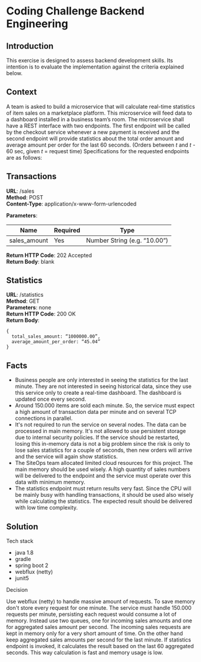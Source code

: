 Coding Challenge Backend Engineering
======
  

Introduction
------------

This exercise is designed to assess backend development skills.
Its intention is to evaluate the implementation against the criteria explained below.

Context
------------

A team is asked to build a microservice that will calculate
real-time statistics of item sales on a marketplace platform. This microservice will feed data
to a dashboard installed in a business team’s room.
The microservice shall have a REST interface with two endpoints. The first endpoint will be
called by the checkout service whenever a new payment is received and the second
endpoint will provide statistics about the total order amount and average amount per order
for the last 60 seconds. (Orders between _t_ and _t_ - 60 sec, given _t_ = request time)
Specifications for the requested endpoints are as follows:

Transactions
------------

**URL**:​ /sales  
**Method**: ​POST  
**Content-Type**:​ application/x-www-form-urlencoded  

**Parameters**:

|Name|Required|Type|
|----|--------|----|
|sales_amount|Yes|Number String (e.g. “10.00”)|

**Return HTTP Code**:​ 202 Accepted  
**Return Body**: ​blank

Statistics
----------

**URL**:​ /statistics  
**Method**: ​GET  
**Parameters**: ​none  
**Return HTTP Code**:​ 200 OK  
**Return Body**:
  
```
{  
  total_sales_amount: “1000000.00”,  
  average_amount_per_order: “45.04”  
}
```
    
Facts
-----

* Business people are only interested in seeing the statistics for the last minute. They
are not interested in seeing historical data, since they use this service only to create
a real-time dashboard. The dashboard is updated once every second.
* Around 150.000 items are sold each minute. So, the
service must expect a high amount of transaction data per minute and on several
TCP connections in parallel.
* It's not required to run the service on several nodes. The data can be processed in main memory. It's not allowed
to use persistent storage due to internal security policies. If the service should be
restarted, losing this in-memory data is not a big problem since the risk is only to lose
sales statistics for a couple of seconds, then new orders will arrive and the service
will again show statistics.
* The SiteOps team allocated limited cloud resources for this project. The main
memory should be used wisely. A high quantity of sales numbers will be delivered to the
endpoint and the service must operate over this data with
minimum memory.
* The statistics endpoint must return results very fast.
Since the CPU will be mainly busy with handling transactions, it should be used also
 wisely while calculating the statistics. The expected result should be delivered with low time complexity.
 
Solution
--------

Tech stack
- java 1.8
- gradle
- spring boot 2
- webflux (netty)
- junit5

Decision

Use webflux (netty) to handle massive amount of requests. To save memory don't store every request for one minute. 
The service must handle 150.000 requests per minute, persisting each request would consume a lot of memory.
Instead use two queues, one for incoming sales amounts and one for aggregated sales amount per second.
The incoming sales requests are kept in memory only for a very short amount of time. On the other hand 
keep aggregated sales amounts per second for the last minute. If statistics endpoint is invoked, 
it calculates the result based on the last 60 aggregated seconds. This way calculation is fast and memory usage is low.
